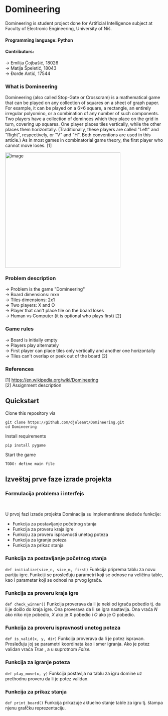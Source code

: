 # Domineering
Domineering is student project done for Artificial Intelligence subject at Faculty of Electronic Engineering, University of Niš.

#### Programming language: Python
#### Contributors:
-> Emilija Ćojbašić, 18026 </br>
-> Matija Špeletić, 18043 </br>
-> Đorđe Antić, 17544 </br>

### What is Domineering
Domineering (also called Stop-Gate or Crosscram) is a mathematical game that can be played on any collection of squares on a sheet of graph paper. For example, it can be played on a 6×6 square, a rectangle, an entirely irregular polyomino, or a combination of any number of such components. Two players have a collection of dominoes which they place on the grid in turn, covering up squares. One player places tiles vertically, while the other places them horizontally. (Traditionally, these players are called "Left" and "Right", respectively, or "V" and "H". Both conventions are used in this article.) As in most games in combinatorial game theory, the first player who cannot move loses. [1]

<img width="367" alt="image" src="https://user-images.githubusercontent.com/48065134/204281790-eaed2912-86f3-4896-be0d-a51bf09e6bac.png">

### Problem description
-> Problem is the game "Domineering" </br>
-> Board dimensions: mxn </br>
-> Tiles dimensions: 2x1 </br>
-> Two players: X and O </br>
-> Player that can't place tile on the board loses </br>
-> Human vs Computer (it is optional who plays first) [2]

### Game rules
-> Board is initially empty </br>
-> Players play alternately </br>
-> First player can place tiles only vertically and another one horizontally </br>
-> Tiles can't overlap or peek out of the board [2]

### References
[1] https://en.wikipedia.org/wiki/Domineering </br>
[2] Assignment description

## Quickstart

Clone this repository via

```
git clone https://github.com/djoleant/Domineering.git
cd Domineering
```

Install requirements
```
pip install pygame
```

Start the game
```
TODO: define main file
```

## Izveštaj prve faze izrade projekta
### Formulacija problema i interfejs
</br>


U prvoj fazi izrade projekta Dominacija su implementirane sledeće funkcije:

- Funkcija za postavljanje početnog stanja
- Funkcija za proveru kraja igre
- Funkciju za proveru ispravnosti unetog poteza
- Funkcija za igranje poteza
- Funkcija za prikaz stanja

### Funkcija za postavljanje početnog stanja
```def initialize(size_n, size_m, first)```
Funkcija priprema tablu za novu partiju igre. Funkciji se prosleđuju parametri koji se odnose
na veličinu table, kao i parametar koji se odnosi na prvog igrača.

### Funkcija za proveru kraja igre

```def check_winner()```
Funkcija proverava da li je neki od igrača pobedio tj. da li je došlo do kraja igre. Ona
proverava da li se igra nastavlja. Ona vraća _N_ ako niko nije pobedio, _X_ ako je X pobedio i _O_
ako je O pobedio.

### Funkcija za proveru ispravnosti unetog poteza

```def is_valid(x, y, dir)```
Funkcija proverava da li je potez ispravan. Prosleđuju joj se parametri koordinata kao i smer
igranja. Ako je potez validan vraća _True_ , a u suprotnom _False._

### Funkcija za igranje poteza

```def play_move(x, y)```
Funkcija postavlja na tablu za igru domine uz prethodnu proveru da li je potez validan.

### Funkcija za prikaz stanja

```def print_board()```
Funkcija prikazuje aktuelno stanje table za igru tj. štampa njenu grafčku reprezentaciju.

